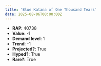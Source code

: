 ```yaml
---
title: 'Blue Katana of One Thousand Tears'
date: 2025-08-06T00:00:00Z
---
```

- **RAP**: 40738
- **Value**: -1
- **Demand level**: 1
- **Trend**: -1
- **Projected?**: True
- **Hyped?**: True
- **Rare?**: True
